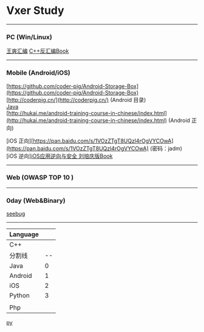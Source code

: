 # **Vxer Study** #

--------------------------------------------------------------------------

### PC (Win/Linux)

[王爽汇编](https://item.jd.com/10238776646.html)
[C++反汇编Book](https://item.jd.com/1247883026.html)

---------------------------------------------------------------------------

### Mobile (Android/iOS)
[https://github.com/coder-pig/Android-Storage-Box](https://github.com/coder-pig/Android-Storage-Box)  
[http://coderpig.cn/](http://coderpig.cn/)  (Android 目录)  
[Java](http://www.uzzf.com/qudong/101932.html)  
[http://hukai.me/android-training-course-in-chinese/index.html](http://hukai.me/android-training-course-in-chinese/index.html)  (Android 正向)  


[iOS 正向][https://pan.baidu.com/s/1VOzZTgT8UQzl4rOgVYCOwA](https://pan.baidu.com/s/1VOzZTgT8UQzl4rOgVYCOwA)  (密码：jadm)  
[iOS 逆向][iOS应用逆向与安全 刘培庆版Book](https://item.jd.com/12361729.html)




---------------------------------------------------------------------------

### Web (OWASP TOP 10 )

---------------------------------------------------------------------------

### 0day (Web&Binary)
[seebug](https://www.seebug.org/)

---------------------------------------------------------------------------


| Language |     |
| -------- | --- |
| C++      |     |
| 分割线   | --  |
| Java     | 0   |
| Android  | 1   |
| iOS      | 2   |
| Python   | 3   |
|          |     |
| Php  |     |

[py](https://www.liaoxuefeng.com/wiki/0014316089557264a6b348958f449949df42a6d3a2e542c000)
  
